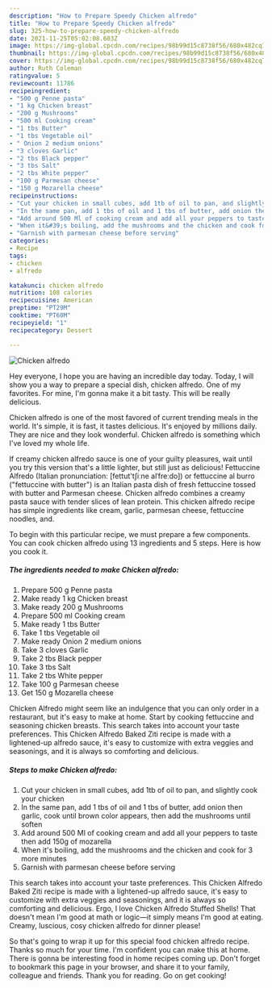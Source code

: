 ```yaml
---
description: "How to Prepare Speedy Chicken alfredo"
title: "How to Prepare Speedy Chicken alfredo"
slug: 325-how-to-prepare-speedy-chicken-alfredo
date: 2021-11-25T05:02:08.603Z
image: https://img-global.cpcdn.com/recipes/98b99d15c8738f56/680x482cq70/chicken-alfredo-recipe-main-photo.jpg
thumbnail: https://img-global.cpcdn.com/recipes/98b99d15c8738f56/680x482cq70/chicken-alfredo-recipe-main-photo.jpg
cover: https://img-global.cpcdn.com/recipes/98b99d15c8738f56/680x482cq70/chicken-alfredo-recipe-main-photo.jpg
author: Ruth Coleman
ratingvalue: 5
reviewcount: 11786
recipeingredient:
- "500 g Penne pasta"
- "1 kg Chicken breast"
- "200 g Mushrooms"
- "500 ml Cooking cream"
- "1 tbs Butter"
- "1 tbs Vegetable oil"
- " Onion 2 medium onions"
- "3 cloves Garlic"
- "2 tbs Black pepper"
- "3 tbs Salt"
- "2 tbs White pepper"
- "100 g Parmesan cheese"
- "150 g Mozarella cheese"
recipeinstructions:
- "Cut your chicken in small cubes, add 1tb of oil to pan, and slightly cook your chicken"
- "In the same pan, add 1 tbs of oil and 1 tbs of butter, add onion then garlic, cook until brown color appears, then add the mushrooms until soften"
- "Add around 500 Ml of cooking cream and add all your peppers to taste then add 150g of mozarella"
- "When it&#39;s boiling, add the mushrooms and the chicken and cook for 3 more minutes"
- "Garnish with parmesan cheese before serving"
categories:
- Recipe
tags:
- chicken
- alfredo

katakunci: chicken alfredo 
nutrition: 108 calories
recipecuisine: American
preptime: "PT29M"
cooktime: "PT60M"
recipeyield: "1"
recipecategory: Dessert

---
```



![Chicken alfredo](https://img-global.cpcdn.com/recipes/98b99d15c8738f56/680x482cq70/chicken-alfredo-recipe-main-photo.jpg)

Hey everyone, I hope you are having an incredible day today. Today, I will show you a way to prepare a special dish, chicken alfredo. One of my favorites. For mine, I'm gonna make it a bit tasty. This will be really delicious.

Chicken alfredo is one of the most favored of current trending meals in the world. It's simple, it is fast, it tastes delicious. It's enjoyed by millions daily. They are nice and they look wonderful. Chicken alfredo is something which I've loved my whole life.

If creamy chicken alfredo sauce is one of your guilty pleasures, wait until you try this version that&#39;s a little lighter, but still just as delicious! Fettuccine Alfredo (Italian pronunciation: [fettut&#39;tʃiːne alˈfreːdo]) or fettuccine al burro (&#34;fettuccine with butter&#34;) is an Italian pasta dish of fresh fettuccine tossed with butter and Parmesan cheese. Chicken alfredo combines a creamy pasta sauce with tender slices of lean protein. This chicken alfredo recipe has simple ingredients like cream, garlic, parmesan cheese, fettuccine noodles, and.


To begin with this particular recipe, we must prepare a few components. You can cook chicken alfredo using 13 ingredients and 5 steps. Here is how you cook it.

<!--inarticleads1-->

##### The ingredients needed to make Chicken alfredo:

1. Prepare 500 g Penne pasta
1. Make ready 1 kg Chicken breast
1. Make ready 200 g Mushrooms
1. Prepare 500 ml Cooking cream
1. Make ready 1 tbs Butter
1. Take 1 tbs Vegetable oil
1. Make ready  Onion 2 medium onions
1. Take 3 cloves Garlic
1. Take 2 tbs Black pepper
1. Take 3 tbs Salt
1. Take 2 tbs White pepper
1. Take 100 g Parmesan cheese
1. Get 150 g Mozarella cheese


Chicken Alfredo might seem like an indulgence that you can only order in a restaurant, but it&#39;s easy to make at home. Start by cooking fettuccine and seasoning chicken breasts. This search takes into account your taste preferences. This Chicken Alfredo Baked Ziti recipe is made with a lightened-up alfredo sauce, it&#39;s easy to customize with extra veggies and seasonings, and it is always so comforting and delicious. 

<!--inarticleads2-->

##### Steps to make Chicken alfredo:

1. Cut your chicken in small cubes, add 1tb of oil to pan, and slightly cook your chicken
1. In the same pan, add 1 tbs of oil and 1 tbs of butter, add onion then garlic, cook until brown color appears, then add the mushrooms until soften
1. Add around 500 Ml of cooking cream and add all your peppers to taste then add 150g of mozarella
1. When it&#39;s boiling, add the mushrooms and the chicken and cook for 3 more minutes
1. Garnish with parmesan cheese before serving


This search takes into account your taste preferences. This Chicken Alfredo Baked Ziti recipe is made with a lightened-up alfredo sauce, it&#39;s easy to customize with extra veggies and seasonings, and it is always so comforting and delicious. Ergo, I love Chicken Alfredo Stuffed Shells! That doesn&#39;t mean I&#39;m good at math or logic—it simply means I&#39;m good at eating. Creamy, luscious, cosy chicken alfredo for dinner please! 

So that's going to wrap it up for this special food chicken alfredo recipe. Thanks so much for your time. I'm confident you can make this at home. There is gonna be interesting food in home recipes coming up. Don't forget to bookmark this page in your browser, and share it to your family, colleague and friends. Thank you for reading. Go on get cooking!
